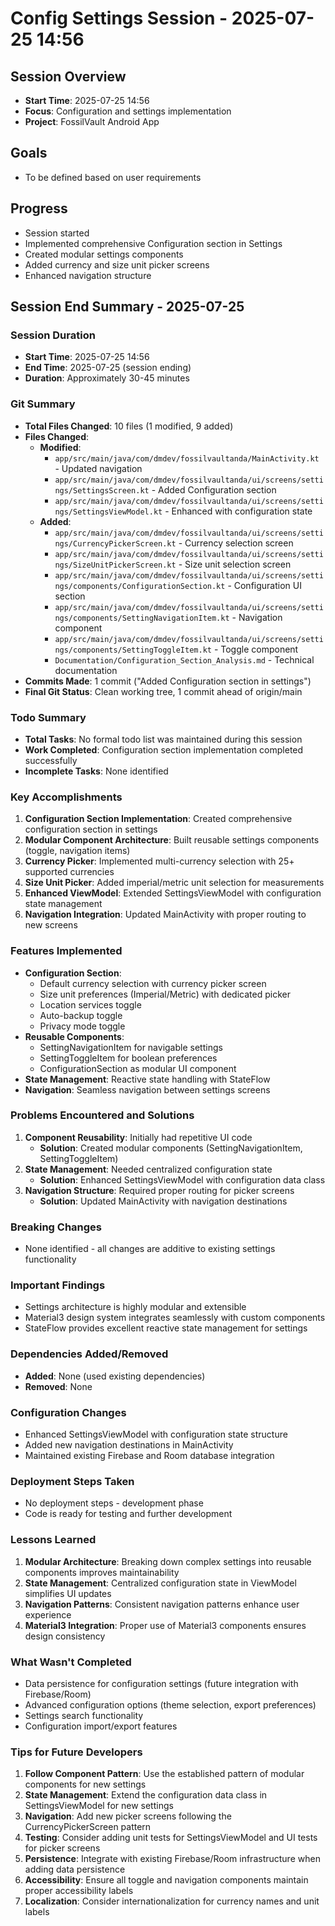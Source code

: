# Config Settings Session - 2025-07-25 14:56

## Session Overview
- **Start Time**: 2025-07-25 14:56
- **Focus**: Configuration and settings implementation
- **Project**: FossilVault Android App

## Goals
- To be defined based on user requirements

## Progress
- Session started
- Implemented comprehensive Configuration section in Settings
- Created modular settings components
- Added currency and size unit picker screens
- Enhanced navigation structure

## Session End Summary - 2025-07-25

### Session Duration
- **Start Time**: 2025-07-25 14:56
- **End Time**: 2025-07-25 (session ending)
- **Duration**: Approximately 30-45 minutes

### Git Summary
- **Total Files Changed**: 10 files (1 modified, 9 added)
- **Files Changed**:
  * **Modified**:
    - `app/src/main/java/com/dmdev/fossilvaultanda/MainActivity.kt` - Updated navigation
    - `app/src/main/java/com/dmdev/fossilvaultanda/ui/screens/settings/SettingsScreen.kt` - Added Configuration section
    - `app/src/main/java/com/dmdev/fossilvaultanda/ui/screens/settings/SettingsViewModel.kt` - Enhanced with configuration state
  * **Added**:
    - `app/src/main/java/com/dmdev/fossilvaultanda/ui/screens/settings/CurrencyPickerScreen.kt` - Currency selection screen
    - `app/src/main/java/com/dmdev/fossilvaultanda/ui/screens/settings/SizeUnitPickerScreen.kt` - Size unit selection screen
    - `app/src/main/java/com/dmdev/fossilvaultanda/ui/screens/settings/components/ConfigurationSection.kt` - Configuration UI section
    - `app/src/main/java/com/dmdev/fossilvaultanda/ui/screens/settings/components/SettingNavigationItem.kt` - Navigation component
    - `app/src/main/java/com/dmdev/fossilvaultanda/ui/screens/settings/components/SettingToggleItem.kt` - Toggle component
    - `Documentation/Configuration_Section_Analysis.md` - Technical documentation
- **Commits Made**: 1 commit ("Added Configuration section in settings")
- **Final Git Status**: Clean working tree, 1 commit ahead of origin/main

### Todo Summary
- **Total Tasks**: No formal todo list was maintained during this session
- **Work Completed**: Configuration section implementation completed successfully
- **Incomplete Tasks**: None identified

### Key Accomplishments
1. **Configuration Section Implementation**: Created comprehensive configuration section in settings
2. **Modular Component Architecture**: Built reusable settings components (toggle, navigation items)
3. **Currency Picker**: Implemented multi-currency selection with 25+ supported currencies
4. **Size Unit Picker**: Added imperial/metric unit selection for measurements
5. **Enhanced ViewModel**: Extended SettingsViewModel with configuration state management
6. **Navigation Integration**: Updated MainActivity with proper routing to new screens

### Features Implemented
- **Configuration Section**: 
  - Default currency selection with currency picker screen
  - Size unit preferences (Imperial/Metric) with dedicated picker
  - Location services toggle
  - Auto-backup toggle
  - Privacy mode toggle
- **Reusable Components**:
  - SettingNavigationItem for navigable settings
  - SettingToggleItem for boolean preferences
  - ConfigurationSection as modular UI component
- **State Management**: Reactive state handling with StateFlow
- **Navigation**: Seamless navigation between settings screens

### Problems Encountered and Solutions
1. **Component Reusability**: Initially had repetitive UI code
   - **Solution**: Created modular components (SettingNavigationItem, SettingToggleItem)
2. **State Management**: Needed centralized configuration state
   - **Solution**: Enhanced SettingsViewModel with configuration data class
3. **Navigation Structure**: Required proper routing for picker screens
   - **Solution**: Updated MainActivity with navigation destinations

### Breaking Changes
- None identified - all changes are additive to existing settings functionality

### Important Findings
- Settings architecture is highly modular and extensible
- Material3 design system integrates seamlessly with custom components
- StateFlow provides excellent reactive state management for settings

### Dependencies Added/Removed
- **Added**: None (used existing dependencies)
- **Removed**: None

### Configuration Changes
- Enhanced SettingsViewModel with configuration state structure
- Added new navigation destinations in MainActivity
- Maintained existing Firebase and Room database integration

### Deployment Steps Taken
- No deployment steps - development phase
- Code is ready for testing and further development

### Lessons Learned
1. **Modular Architecture**: Breaking down complex settings into reusable components improves maintainability
2. **State Management**: Centralized configuration state in ViewModel simplifies UI updates
3. **Navigation Patterns**: Consistent navigation patterns enhance user experience
4. **Material3 Integration**: Proper use of Material3 components ensures design consistency

### What Wasn't Completed
- Data persistence for configuration settings (future integration with Firebase/Room)
- Advanced configuration options (theme selection, export preferences)
- Settings search functionality
- Configuration import/export features

### Tips for Future Developers
1. **Follow Component Pattern**: Use the established pattern of modular components for new settings
2. **State Management**: Extend the configuration data class in SettingsViewModel for new settings
3. **Navigation**: Add new picker screens following the CurrencyPickerScreen pattern
4. **Testing**: Consider adding unit tests for SettingsViewModel and UI tests for picker screens
5. **Persistence**: Integrate with existing Firebase/Room infrastructure when adding data persistence
6. **Accessibility**: Ensure all toggle and navigation components maintain proper accessibility labels
7. **Localization**: Consider internationalization for currency names and unit labels
